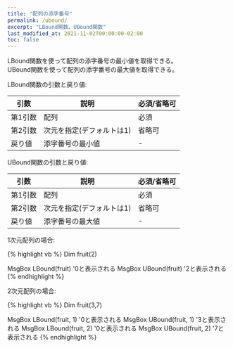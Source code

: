 ```yaml
---
title: "配列の添字番号"
permalink: /ubound/
excerpt: "LBound関数、UBound関数"
last_modified_at: 2021-11-02T00:00:00-02:00
toc: false
---
```


LBound関数を使って配列の添字番号の最小値を取得できる。  
UBound関数を使って配列の添字番号の最大値を取得できる。  

LBound関数の引数と戻り値:

|引数|説明|必須/省略可|
|---|---|---|
|第1引数|配列|必須|
|第2引数|次元を指定(デフォルトは1)|省略可|
|戻り値|添字番号の最小値|-|

UBound関数の引数と戻り値:

|引数|説明|必須/省略可|
|---|---|---|
|第1引数|配列|必須|
|第2引数|次元を指定(デフォルトは1)|省略可|
|戻り値|添字番号の最大値|-|

1次元配列の場合:

{% highlight vb %}
Dim fruit(2)

MsgBox LBound(fruit) '0と表示される
MsgBox UBound(fruit) '2と表示される
{% endhighlight %}

2次元配列の場合:

{% highlight vb %}
Dim fruit(3,7)

MsgBox LBound(fruit, 1) '0と表示される
MsgBox UBound(fruit, 1) '3と表示される
MsgBox LBound(fruit, 2) '0と表示される
MsgBox UBound(fruit, 2) '7と表示される
{% endhighlight %}
